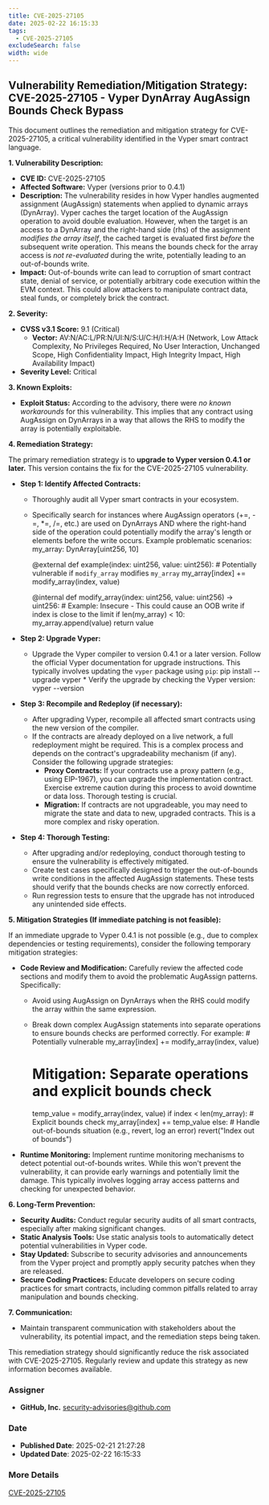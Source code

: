 ```yaml
---
title: CVE-2025-27105
date: 2025-02-22 16:15:33
tags:
  - CVE-2025-27105
excludeSearch: false
width: wide
---
```


## Vulnerability Remediation/Mitigation Strategy: CVE-2025-27105 - Vyper DynArray AugAssign Bounds Check Bypass

This document outlines the remediation and mitigation strategy for CVE-2025-27105, a critical vulnerability identified in the Vyper smart contract language.

**1. Vulnerability Description:**

*   **CVE ID:** CVE-2025-27105
*   **Affected Software:** Vyper (versions prior to 0.4.1)
*   **Description:** The vulnerability resides in how Vyper handles augmented assignment (AugAssign) statements when applied to dynamic arrays (DynArray).  Vyper caches the target location of the AugAssign operation to avoid double evaluation. However, when the target is an access to a DynArray and the right-hand side (rhs) of the assignment *modifies the array itself*, the cached target is evaluated first *before* the subsequent write operation.  This means the bounds check for the array access is *not re-evaluated* during the write, potentially leading to an out-of-bounds write.
*   **Impact:** Out-of-bounds write can lead to corruption of smart contract state, denial of service, or potentially arbitrary code execution within the EVM context. This could allow attackers to manipulate contract data, steal funds, or completely brick the contract.

**2. Severity:**

*   **CVSS v3.1 Score:** 9.1 (Critical)
    *   **Vector:** AV:N/AC:L/PR:N/UI:N/S:U/C:H/I:H/A:H (Network, Low Attack Complexity, No Privileges Required, No User Interaction, Unchanged Scope, High Confidentiality Impact, High Integrity Impact, High Availability Impact)
*   **Severity Level:** Critical

**3. Known Exploits:**

*   **Exploit Status:**  According to the advisory, there were *no known workarounds* for this vulnerability.  This implies that any contract using AugAssign on DynArrays in a way that allows the RHS to modify the array is potentially exploitable.

**4. Remediation Strategy:**

The primary remediation strategy is to **upgrade to Vyper version 0.4.1 or later.**  This version contains the fix for the CVE-2025-27105 vulnerability.

*   **Step 1: Identify Affected Contracts:**
    *   Thoroughly audit all Vyper smart contracts in your ecosystem.
    *   Specifically search for instances where AugAssign operators (+=, -=, *=, /=, etc.) are used on DynArrays AND where the right-hand side of the operation could potentially modify the array's length or elements before the write occurs.  Example problematic scenarios:
                my_array: DynArray[uint256, 10]

        @external
        def example(index: uint256, value: uint256):
            # Potentially vulnerable if `modify_array` modifies `my_array`
            my_array[index] += modify_array(index, value)


        @internal
        def modify_array(index: uint256, value: uint256) -> uint256:
            # Example: Insecure - This could cause an OOB write if index is close to the limit
            if len(my_array) < 10:
                my_array.append(value)
            return value
        
*   **Step 2: Upgrade Vyper:**
    *   Upgrade the Vyper compiler to version 0.4.1 or a later version.  Follow the official Vyper documentation for upgrade instructions.  This typically involves updating the `vyper` package using `pip`:
                pip install --upgrade vyper
            *   Verify the upgrade by checking the Vyper version:
                vyper --version
        
*   **Step 3: Recompile and Redeploy (if necessary):**
    *   After upgrading Vyper, recompile all affected smart contracts using the new version of the compiler.
    *   If the contracts are already deployed on a live network, a full redeployment might be required. This is a complex process and depends on the contract's upgradeability mechanism (if any).  Consider the following upgrade strategies:
        *   **Proxy Contracts:** If your contracts use a proxy pattern (e.g., using EIP-1967), you can upgrade the implementation contract.  Exercise extreme caution during this process to avoid downtime or data loss. Thorough testing is crucial.
        *   **Migration:** If contracts are not upgradeable, you may need to migrate the state and data to new, upgraded contracts.  This is a more complex and risky operation.

*   **Step 4: Thorough Testing:**
    *   After upgrading and/or redeploying, conduct thorough testing to ensure the vulnerability is effectively mitigated.
    *   Create test cases specifically designed to trigger the out-of-bounds write conditions in the affected AugAssign statements.  These tests should verify that the bounds checks are now correctly enforced.
    *   Run regression tests to ensure that the upgrade has not introduced any unintended side effects.

**5. Mitigation Strategies (If immediate patching is not feasible):**

If an immediate upgrade to Vyper 0.4.1 is not possible (e.g., due to complex dependencies or testing requirements), consider the following temporary mitigation strategies:

*   **Code Review and Modification:** Carefully review the affected code sections and modify them to avoid the problematic AugAssign patterns.  Specifically:
    *   Avoid using AugAssign on DynArrays when the RHS could modify the array within the same expression.
    *   Break down complex AugAssign statements into separate operations to ensure bounds checks are performed correctly. For example:
                # Potentially vulnerable
        my_array[index] += modify_array(index, value)

        # Mitigation: Separate operations and explicit bounds check
        temp_value = modify_array(index, value)
        if index < len(my_array):  # Explicit bounds check
            my_array[index] += temp_value
        else:
            # Handle out-of-bounds situation (e.g., revert, log an error)
            revert("Index out of bounds")
        
*   **Runtime Monitoring:** Implement runtime monitoring mechanisms to detect potential out-of-bounds writes.  While this won't prevent the vulnerability, it can provide early warnings and potentially limit the damage.  This typically involves logging array access patterns and checking for unexpected behavior.

**6. Long-Term Prevention:**

*   **Security Audits:** Conduct regular security audits of all smart contracts, especially after making significant changes.
*   **Static Analysis Tools:** Use static analysis tools to automatically detect potential vulnerabilities in Vyper code.
*   **Stay Updated:**  Subscribe to security advisories and announcements from the Vyper project and promptly apply security patches when they are released.
*   **Secure Coding Practices:**  Educate developers on secure coding practices for smart contracts, including common pitfalls related to array manipulation and bounds checking.

**7. Communication:**

*   Maintain transparent communication with stakeholders about the vulnerability, its potential impact, and the remediation steps being taken.

This remediation strategy should significantly reduce the risk associated with CVE-2025-27105.  Regularly review and update this strategy as new information becomes available.

### Assigner
- **GitHub, Inc.** <security-advisories@github.com>

### Date
- **Published Date**: 2025-02-21 21:27:28
- **Updated Date**: 2025-02-22 16:15:33

### More Details
[CVE-2025-27105](https://www.cvedetails.com/cve/CVE-2025-27105)